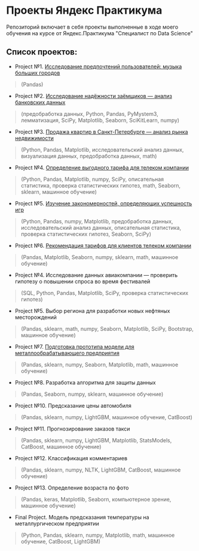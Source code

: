# Проекты Яндекс Практикума
Репозиторий включает в себя проекты выполненные в ходе моего обучения на курсе от Яндекс.Практикума "Специалист по Data Science"

## Список проектов:

* Project №1. [Исследование предпочтений пользователей: музыка больших городов](https://github.com/IAMelnik/Y.P/blob/main/Project%20%23%201.ipynb)
> (Pandas)

* Project №2. [Исследование надёжности заёмщиков — анализ банковских данных](https://github.com/IAMelnik/Y.P/blob/main/Project%20%232.ipynb)
> (предобработка данных, Python, Pandas, PyMystem3, лемматизация, SciPy, Matplotlib, Seaborn, SciKitLearn, numpy)

* Project №3. [Продажа квартир в Санкт-Петербурге — анализ рынка недвижимости](https://github.com/IAMelnik/Y.P/blob/main/Project%20%233.ipynb)
> (Python, Pandas, Matplotlib, исследовательский анализ данных, визуализация данных, предобработка данных, math)

* Project №4. [Определение выгодного тарифа для телеком компании](https://github.com/IAMelnik/Y.P/blob/main/Project%20%234.ipynb)
> (Python, Pandas, Matplotlib, numpy, SciPy, описательная статистика, проверка статистических гипотез, math, Seaborn, sklearn, машинное обучение)

* Project №5. [Изучение закономерностей, определяющих успешность игр](https://github.com/IAMelnik/Y.P/blob/main/Project%20%235.ipynb)
> (Python, Pandas, numpy, Matplotlib, предобработка данных, исследовательский анализ данных, описательная статистика, проверка статистических гипотез, Seaborn, SciPy)

* Project №6. [Рекомендация тарифов для клиентов телеком компании]()
> (Pandas, Matplotlib, Seaborn, numpy, sklearn, math, машинное обучение)

* Project №4. Исследование данных авиакомпании — проверить гипотезу о повышении спроса во время фестивалей
> (SQL, Python, Pandas, Matplotlib, SciPy, проверка статистических гипотез)

* Project №5. Выбор региона для разработки новых нефтяных месторождений
> (Pandas, sklearn, math, numpy, Seaborn, Matplotlib, SciPy, Bootstrap, машинное обучение)

* Project №7. [Подготовка прототипа модели для металлообрабатывающего предприятия](https://github.com/IAMelnik/Y.P/blob/main/Prefabricated%20project%20%23%202.ipynb)
> (Pandas, sklearn, numpy, Seaborn, Matplotlib, math, машинное обучение)

* Project №8. Разработка алгоритма для защиты данных
> (Pandas, Seaborn, numpy, sklearn, машинное обучение)

* Project №10. Предсказание цены автомобиля
> (Pandas, sklearn, numpy, LightGBM, машинное обучение, CatBoost)

* Project №11. Прогнозирование заказов такси
> (Pandas, sklearn, numpy, LightGBM, Matplotlib, StatsModels, CatBoost, машинное обучение)

* Project №12. Классификация комментариев
> (Pandas, sklearn, numpy, NLTK, LightGBM, CatBoost, машинное обучение)

* Project №13. Определение возраста по фото
> (Pandas, keras, Matplotlib, Seaborn, компьютерное зрение, машинное обучение)

* Final Project. Модель предсказания температуры на металлургическом предприятии
> (Python, Pandas, sklearn, numpy, Matplotlib, math, машинное обучение, CatBoost, LightGBM)
